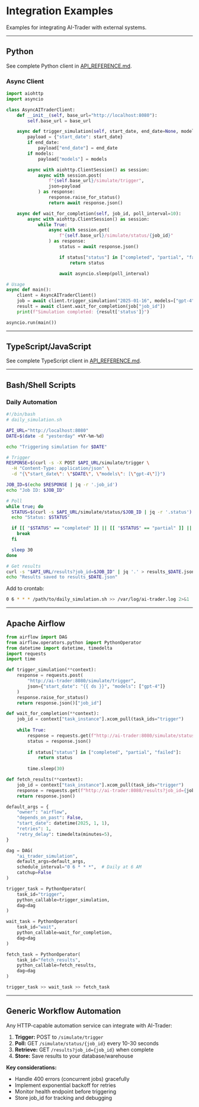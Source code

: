 # Integration Examples

Examples for integrating AI-Trader with external systems.

---

## Python

See complete Python client in [API_REFERENCE.md](../../API_REFERENCE.md#client-libraries).

### Async Client

```python
import aiohttp
import asyncio

class AsyncAITraderClient:
    def __init__(self, base_url="http://localhost:8080"):
        self.base_url = base_url

    async def trigger_simulation(self, start_date, end_date=None, models=None):
        payload = {"start_date": start_date}
        if end_date:
            payload["end_date"] = end_date
        if models:
            payload["models"] = models

        async with aiohttp.ClientSession() as session:
            async with session.post(
                f"{self.base_url}/simulate/trigger",
                json=payload
            ) as response:
                response.raise_for_status()
                return await response.json()

    async def wait_for_completion(self, job_id, poll_interval=10):
        async with aiohttp.ClientSession() as session:
            while True:
                async with session.get(
                    f"{self.base_url}/simulate/status/{job_id}"
                ) as response:
                    status = await response.json()

                    if status["status"] in ["completed", "partial", "failed"]:
                        return status

                    await asyncio.sleep(poll_interval)

# Usage
async def main():
    client = AsyncAITraderClient()
    job = await client.trigger_simulation("2025-01-16", models=["gpt-4"])
    result = await client.wait_for_completion(job["job_id"])
    print(f"Simulation completed: {result['status']}")

asyncio.run(main())
```

---

## TypeScript/JavaScript

See complete TypeScript client in [API_REFERENCE.md](../../API_REFERENCE.md#client-libraries).

---

## Bash/Shell Scripts

### Daily Automation

```bash
#!/bin/bash
# daily_simulation.sh

API_URL="http://localhost:8080"
DATE=$(date -d "yesterday" +%Y-%m-%d)

echo "Triggering simulation for $DATE"

# Trigger
RESPONSE=$(curl -s -X POST $API_URL/simulate/trigger \
  -H "Content-Type: application/json" \
  -d "{\"start_date\": \"$DATE\", \"models\": [\"gpt-4\"]}")

JOB_ID=$(echo $RESPONSE | jq -r '.job_id')
echo "Job ID: $JOB_ID"

# Poll
while true; do
  STATUS=$(curl -s $API_URL/simulate/status/$JOB_ID | jq -r '.status')
  echo "Status: $STATUS"

  if [[ "$STATUS" == "completed" ]] || [[ "$STATUS" == "partial" ]] || [[ "$STATUS" == "failed" ]]; then
    break
  fi

  sleep 30
done

# Get results
curl -s "$API_URL/results?job_id=$JOB_ID" | jq '.' > results_$DATE.json
echo "Results saved to results_$DATE.json"
```

Add to crontab:
```bash
0 6 * * * /path/to/daily_simulation.sh >> /var/log/ai-trader.log 2>&1
```

---

## Apache Airflow

```python
from airflow import DAG
from airflow.operators.python import PythonOperator
from datetime import datetime, timedelta
import requests
import time

def trigger_simulation(**context):
    response = requests.post(
        "http://ai-trader:8080/simulate/trigger",
        json={"start_date": "{{ ds }}", "models": ["gpt-4"]}
    )
    response.raise_for_status()
    return response.json()["job_id"]

def wait_for_completion(**context):
    job_id = context["task_instance"].xcom_pull(task_ids="trigger")
    
    while True:
        response = requests.get(f"http://ai-trader:8080/simulate/status/{job_id}")
        status = response.json()
        
        if status["status"] in ["completed", "partial", "failed"]:
            return status
        
        time.sleep(30)

def fetch_results(**context):
    job_id = context["task_instance"].xcom_pull(task_ids="trigger")
    response = requests.get(f"http://ai-trader:8080/results?job_id={job_id}")
    return response.json()

default_args = {
    "owner": "airflow",
    "depends_on_past": False,
    "start_date": datetime(2025, 1, 1),
    "retries": 1,
    "retry_delay": timedelta(minutes=5),
}

dag = DAG(
    "ai_trader_simulation",
    default_args=default_args,
    schedule_interval="0 6 * * *",  # Daily at 6 AM
    catchup=False
)

trigger_task = PythonOperator(
    task_id="trigger",
    python_callable=trigger_simulation,
    dag=dag
)

wait_task = PythonOperator(
    task_id="wait",
    python_callable=wait_for_completion,
    dag=dag
)

fetch_task = PythonOperator(
    task_id="fetch_results",
    python_callable=fetch_results,
    dag=dag
)

trigger_task >> wait_task >> fetch_task
```

---

## Generic Workflow Automation

Any HTTP-capable automation service can integrate with AI-Trader:

1. **Trigger:** POST to `/simulate/trigger`
2. **Poll:** GET `/simulate/status/{job_id}` every 10-30 seconds
3. **Retrieve:** GET `/results?job_id={job_id}` when complete
4. **Store:** Save results to your database/warehouse

**Key considerations:**
- Handle 400 errors (concurrent jobs) gracefully
- Implement exponential backoff for retries
- Monitor health endpoint before triggering
- Store job_id for tracking and debugging
